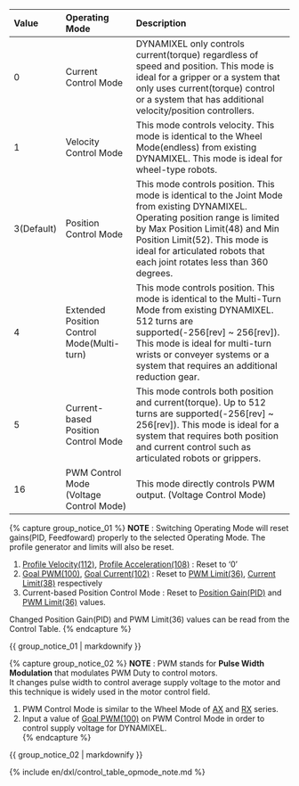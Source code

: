 
|Value|Operating Mode| Description     |
| :---- | :------------------------------ | :------------------------------------------- |
| 0 | Current Control Mode | DYNAMIXEL only controls current(torque) regardless of speed and position. This mode is ideal for a gripper or a system that only uses current(torque) control or a system that has additional velocity/position controllers. |
| 1 | Velocity Control Mode | This mode controls velocity. This mode is identical to the Wheel Mode(endless) from existing DYNAMIXEL. This mode is ideal for wheel-type robots. |
| 3(Default) | Position Control Mode  |  This mode controls position. This mode is identical to the Joint Mode from existing DYNAMIXEL. Operating position range is limited by Max Position Limit(48) and Min Position Limit(52). This mode is ideal for articulated robots that each joint rotates less than 360 degrees.  |
|  4  |  Extended Position Control Mode(Multi-turn)  |  This mode controls position. This mode is identical to the Multi-Turn Mode from existing DYNAMIXEL. 512 turns are supported(-256[rev] ~ 256[rev]). This mode is ideal for multi-turn wrists or conveyer systems or a system that requires an additional reduction gear.  |
|  5  |  Current-based Position Control Mode  |  This mode controls both position and current(torque). Up to 512 turns are supported(-256[rev] ~ 256[rev]). This mode is ideal for a system that requires both position and current control such as articulated robots or grippers.  |
|  16  |  PWM Control Mode  (Voltage Control Mode)  |  This mode directly controls PWM output. (Voltage Control Mode)  |


{% capture group_notice_01 %}
**NOTE** : Switching Operating Mode will reset gains(PID, Feedfoward) properly to the selected Operating Mode. The profile generator and limits will also be reset.
1. [Profile Velocity(112)](#profile-velocity112), [Profile Acceleration(108)](#profile-acceleration108) : Reset to ‘0’
2. [Goal PWM(100)](#goal-pwm100), [Goal Current(102)](#goal-current102) : Reset to [PWM Limit(36)](#pwm-limit36), [Current Limit(38)](#current-limit38) respectively
3. Current-based Position Control Mode : Reset to [Position Gain(PID)](#position-pid-gain80-82-84) and [PWM Limit(36)](#pwm-limit36) values.

Changed Position Gain(PID) and PWM Limit(36) values can be read from the Control Table.
{% endcapture %}
<div class="notice">{{ group_notice_01 | markdownify }}</div>

{% capture group_notice_02 %}
**NOTE** : PWM stands for **Pulse Width Modulation** that modulates PWM Duty to control motors.  
It changes pulse width to control average supply voltage to the motor and this technique is widely used in the motor control field.  
1. PWM Control Mode is similar to the Wheel Mode of [AX](/docs/en/dxl/ax/ax-12w/#cw-compliance-margin) and [RX](/docs/en/dxl/rx/rx-10/#moving-speed-32) series.
2. Input a value of [Goal PWM(100)](#goal-pwm) on PWM Control Mode in order to control supply voltage for DYNAMIXEL.  
{% endcapture %}
<div class="notice">{{ group_notice_02 | markdownify }}</div>

{% include en/dxl/control_table_opmode_note.md %}
